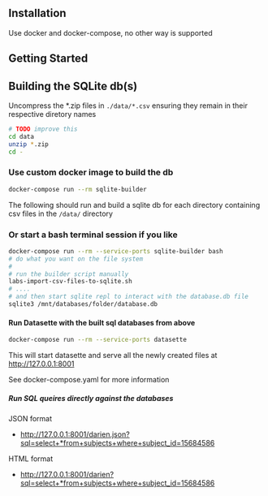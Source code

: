 ## Installation

Use docker and docker-compose, no other way is supported

## Getting Started

## Building the SQLite db(s)

Uncompress the *.zip files in `./data/*.csv` ensuring they remain in their respective diretory names

``` bash
# TODO improve this
cd data
unzip *.zip
cd -
```

### Use custom docker image to build the db

``` bash
docker-compose run --rm sqlite-builder
```

The following should run and build a sqlite db for each directory containing csv files in the `/data/` directory

### Or start a bash terminal session if you like

``` bash
docker-compose run --rm --service-ports sqlite-builder bash
# do what you want on the file system
#
# run the builder script manually
labs-import-csv-files-to-sqlite.sh
# ....
# and then start sqlite repl to interact with the database.db file
sqlite3 /mnt/databases/folder/database.db
```

#### Run Datasette with the built sql databases from above

``` bash
docker-compose run --rm --service-ports datasette
```
This will start datasette and serve all the newly created files at http://127.0.0.1:8001

See docker-compose.yaml for more information

##### Run SQL queires directly against the databases

JSON format
- http://127.0.0.1:8001/darien.json?sql=select+*from+subjects+where+subject_id=15684586

HTML format
- http://127.0.0.1:8001/darien?sql=select+*from+subjects+where+subject_id=15684586
